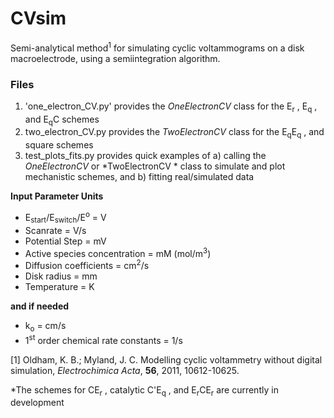 # CVsim
Semi-analytical method<sup>1</sup> for simulating cyclic voltammograms on a disk macroelectrode, using a semiintegration algorithm.

### Files
1. 'one_electron_CV.py' provides the *OneElectronCV* class for the E<sub>r</sub> , E<sub>q</sub> , and E<sub>q</sub>C schemes
2. two_electron_CV.py provides the *TwoElectronCV* class for the E<sub>q</sub>E<sub>q</sub> , and square schemes
3. test_plots_fits.py provides quick examples of a) calling the *OneElectronCV* or *TwoElectronCV * class to simulate and plot mechanistic schemes, and b) fitting real/simulated data

**Input Parameter Units**
- E<sub>start</sub>/E<sub>switch</sub>/E<sup>o</sup> = V
- Scanrate = V/s
- Potential Step = mV
- Active species concentration = mM (mol/m<sup>3</sup>)
- Diffusion coefficients = cm<sup>2</sup>/s
- Disk radius = mm
- Temperature = K

**and if needed**
- k<sub>o</sub> = cm/s
- 1<sup>st</sup> order chemical rate constants = 1/s


[1] Oldham, K. B.; Myland, J. C. Modelling cyclic voltammetry without 
    digital simulation, *Electrochimica Acta*, **56**, 2011, 10612-10625.

*The schemes for CE<sub>r</sub> , catalytic C'E<sub>q</sub> , and E<sub>r</sub>CE<sub>r</sub> are currently in development
